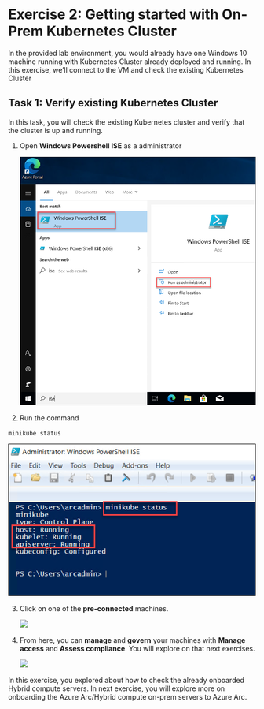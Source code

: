 # Exercise 2: Getting started with On-Prem Kubernetes Cluster
In the provided lab environment, you would already have one Windows 10 machine running with Kubernetes Cluster already deployed and running. In this exercise, we’ll connect to the VM and check the existing Kubernetes Cluster

## Task 1: Verify existing Kubernetes Cluster
In this task, you will check the existing Kubernetes cluster and verify that the cluster is up and running. 
1. Open **Windows Powershell ISE** as a administrator

   ![](./images/azure-arc-00.png) 

2. Run the command

```
minikube status
```
   ![](./images/azure-arc-01.png)

3. Click on one of the **pre-connected** machines.

   ![](./images/azure-arc-1991.png) 

4. From here, you can **manage** and **govern** your machines with **Manage access** and **Assess compliance**. You will explore on that next exercises.

   ![](./images/azure-arc-1781.png)
   
In this exercise, you explored about how to check the already onboarded Hybrid compute servers. In next exercise, you will explore more on onboarding the Azure Arc/Hybrid compute on-prem servers to Azure Arc.

